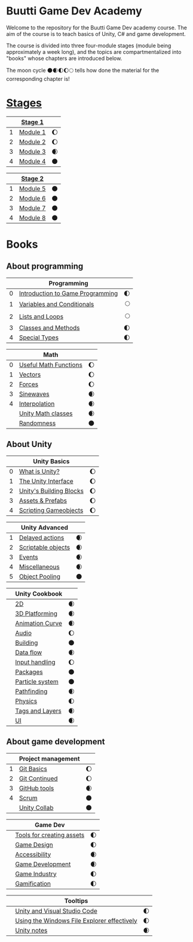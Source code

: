 # Buutti Game Dev Academy

Welcome to the repository for the Buutti Game Dev academy course. The aim of the course is to teach basics of Unity, C# and game development.

The course is divided into three four-module stages (module being approximately a week long), and the topics are compartmentalized into "books" whose chapters are introduced below.

The moon cycle 🌑🌒🌓🌔🌕 tells how done the material for the corresponding chapter is!

# [Stages](Stages.md)

|   | [Stage 1](Stage1.md)						  				 	  	|     | 
|---|-------------------------------------------------------------------|----:|
| 1 | [Module 1](Module1.md)												| 🌔 |
| 2 | [Module 2](Module2.md)												| 🌔 |
| 3 | [Module 3](Module3.md)												| 🌒 |
| 4 | [Module 4](Module4.md)												| 🌑 |

|   | [Stage 2](Stage2.md)						  				 	  	|     | 
|---|-------------------------------------------------------------------|----:|
| 1 | [Module 5](Module5.md)												| 🌑 |
| 2 | [Module 6](Module6.md)												| 🌑 |
| 3 | [Module 7](Module7.md)												| 🌑 |
| 4 | [Module 8](Module8.md)												| 🌑 |

# Books

## About programming

|   | Programming										  				 	|     | 
|---|-----------------------------------------------------------------------|----:|
| 0 | [Introduction to Game Programming](programming/0-game-programming.md)   | 🌓 |
| 1 | [Variables and Conditionals](programming/1-variables-and-conditionals.md)| 🌕 |
| 2 | [Lists and Loops](programming/2-lists-loops.md)						| 🌕 |
| 3 | [Classes and Methods](programming/3-classes-methods.md)			 	| 🌓 |
| 4 | [Special Types](programming/4-special-types.md)					 	| 🌓 |

|   | Math										  				 	  	|     | 
|---|-------------------------------------------------------------------|----:|
| 0 | [Useful Math Functions](math/0-mathf.md)							| 🌔 |
| 1 | [Vectors](math/1-vectors.md)										| 🌔 |
| 2 | [Forces](math/2-forces.md)										| 🌔 |
| 3 | [Sinewaves](math/3-sinewaves.md)									| 🌒 |
| 4 | [Interpolation](math/4-interpolation.md)							| 🌒 |
|   | [Unity Math classes](math/5-math-classes.md)						| 🌒 |
|   | [Randomness](math/6-math-classes.md)								| 🌑 |

## About Unity

|   | Unity Basics									  				 	|     | 
|---|-------------------------------------------------------------------|----:|
| 0 | [What is Unity?](unity-basics/0-what-is-unity.md)					| 🌔 |
| 1 | [The Unity Interface](unity-basics/1-the-unity-interface.md) 		| 🌔 |
| 2 | [Unity's Building Blocks](unity-basics/2-unity-building-blocks.md)| 🌔 |
| 3 | [Assets & Prefabs](unity-basics/3-assets-prefabs.md)	 			| 🌔 |
| 4 | [Scripting Gameobjects](unity-basics/4-scripting-gameobjects.md)	| 🌔 |

|   | Unity Advanced											   	  	|     | 
|---|-------------------------------------------------------------------|----:|
| 1 | [Delayed actions](unity-advanced/1-delayed-actions.md)			| 🌒 |
| 2 | [Scriptable objects](unity-advanced/2-scriptable-objects.md) 		| 🌒 |
| 3 | [Events](unity-advanced/3-events.md)			 					| 🌒 |
| 4 | [Miscellaneous](unity-advanced/4-misc.md)							| 🌒 |
| 5 | [Object Pooling](unity-advanced/5-object-pooling.md)				| 🌑 |

|   | Unity Cookbook											   	  	|     | 
|---|-------------------------------------------------------------------|----:|
|   | [2D](unity-cookbook/2d.md)										| 🌒 |
|   | [3D Platforming](unity-cookbook/3dplatforming.md)					| 🌒 |
|   | [Animation Curve](unity-cookbook/animation-curve.md)				| 🌒 |
|   | [Audio](unity-cookbook/audio.md)									| 🌔 |
|   | [Building](unity-cookbook/building.md)							| 🌑 |
|   | [Data flow](unity-cookbook/data.md)								| 🌒 |
|   | [Input handling](unity-cookbook/input-handling.md)				| 🌔 |
|   | [Packages](unity-cookbook/packages.md)							| 🌑 |
|   | [Particle system](unity-cookbook/particle-system.md)				| 🌑 |
|   | [Pathfinding](unity-cookbook/pathfinding.md)						| 🌒 |
|   | [Physics](unity-cookbook/physics.md)								| 🌓 |
|   | [Tags and Layers](unity-cookbook/tags-layers.md)					| 🌒 |
|   | [UI](unity-cookbook/UI.md)										| 🌒 |


## About game development

|   | Project management											 	|     | 
|---|-------------------------------------------------------------------|----:|
| 1 | [Git Basics](project-management/1-git-basics.md)					| 🌔 |
| 2 | [Git Continued](project-management/2-git-continued.md)			| 🌔 |
| 3 | [GitHub tools](project-management/3-github-tools.md)				| 🌒 |
| 4 | [Scrum](project-management/4-scrum.md) 							| 🌑 |
|   | [Unity Collab](project-management/unity-collab.md) 				| 🌑 |


|   | Game Dev													   	  	|     | 
|---|-------------------------------------------------------------------|----:|
|   | [Tools for creating assets](gamedev/tools.md)						| 🌓 |
|   | [Game Design](gamedev/gamedesign.md)								| 🌓 |
|   | [Accessibility](gamedev/accessibility.md)							| 🌒 |
|   | [Game Development](gamedev/gamedevelopment.md)					| 🌒 |
|   | [Game Industry](gamedev/gameindustry.md)							| 🌓 |
|   | [Gamification](gamedev/gamification.md)							| 🌓 |


|   | Tooltips													   	  	|     | 
|---|-------------------------------------------------------------------|----:|
|   | [Unity and Visual Studio Code](tooltips/unity-and-vsc.md)		    | 🌓 |
|   | [Using the Windows File Explorer effectively](tooltips/using-file-explorer.md)| 🌓 |
|   | [Unity notes](tooltips/unity-notes.md)		                    | 🌒 |